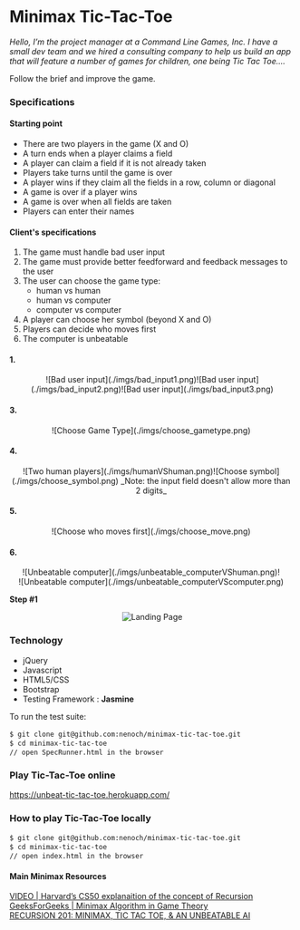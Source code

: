 # Minimax Tic-Tac-Toe

_Hello,
I’m the project manager at a Command Line Games, Inc. I have a small dev team and we hired a consulting company to help us build an app that will feature a number of games for children, one being Tic Tac Toe...._

Follow the brief and improve the game.

### Specifications

#### Starting point

- There are two players in the game (X and O)
- A turn ends when a player claims a field
- A player can claim a field if it is not already taken
- Players take turns until the game is over
- A player wins if they claim all the fields in a row, column or diagonal
- A game is over if a player wins
- A game is over when all fields are taken
- Players can enter their names

#### Client's specifications

1. The game must handle bad user input
2. The game must provide better feedforward and feedback messages to the user
3. The user can choose the game type:
   * human vs human
   * human vs computer
   * computer vs computer
4. A player can choose her symbol (beyond X and O)
5. Players can decide who moves first
6. The computer is unbeatable

#### 1.
<div style="text-align:center;">![Bad user input](./imgs/bad_input1.png)![Bad user input](./imgs/bad_input2.png)![Bad user input](./imgs/bad_input3.png)</div>   

#### 3.
<div style="text-align:center; max-width:500px;">![Choose Game Type](./imgs/choose_gametype.png)</div>

#### 4.
<div style="text-align:center; max-width:500px;">![Two human players](./imgs/humanVShuman.png)![Choose symbol](./imgs/choose_symbol.png)
_Note: the input field doesn't allow more than 2 digits_</div>

#### 5.
<div style="text-align:center; max-width:500px;">![Choose who moves first](./imgs/choose_move.png)</div>

#### 6.
<div style="text-align:center; max-width:500px;">![Unbeatable computer](./imgs/unbeatable_computerVShuman.png)!</div>
<div style="text-align:center; max-width:500px;">![Unbeatable computer](./imgs/unbeatable_computerVScomputer.png)</div>

**Step #1**<div style="text-align:center">![Landing Page](./imgs/1.png)</div>

### Technology

- jQuery
- Javascript
- HTML5/CSS
- Bootstrap
- Testing Framework : **Jasmine**


To run the test suite:
```
$ git clone git@github.com:nenoch/minimax-tic-tac-toe.git
$ cd minimax-tic-tac-toe
// open SpecRunner.html in the browser

```
### Play Tic-Tac-Toe online

https://unbeat-tic-tac-toe.herokuapp.com/

### How to play Tic-Tac-Toe locally

```
$ git clone git@github.com:nenoch/minimax-tic-tac-toe.git
$ cd minimax-tic-tac-toe
// open index.html in the browser

```
#### Main Minimax Resources

[VIDEO | Harvard’s CS50 explanaition of the concept of Recursion](https://www.youtube.com/watch?v=VrrnjYgDBEk)   
[GeeksForGeeks | Minimax Algorithm in Game Theory](http://www.geeksforgeeks.org/minimax-algorithm-in-game-theory-set-3-tic-tac-toe-ai-finding-optimal-move/)   
[RECURSION 201: MINIMAX, TIC TAC TOE, & AN UNBEATABLE AI](http://www.shei.io/recursion-minimax-algorithm/)
